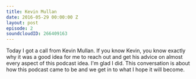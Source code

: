 ```yaml
---
title: Kevin Mullan
date: 2016-05-29 00:00:00 Z
layout: post
episode: 2
soundcloudID: 266409163
---
```


Today I got a call from Kevin Mullan. If you know Kevin, you know exactly why it was a good idea for me to reach out and get his advice on almost every aspect of this podcast idea. I'm glad I did. This conversation is about how this podcast came to be and we get in to what I hope it will become.
